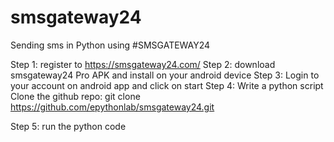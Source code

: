 # smsgateway24

Sending sms in Python using #SMSGATEWAY24

Step 1: register to https://smsgateway24.com/
Step 2: download smsgateway24 Pro APK and install on your android device
Step 3: Login to your account on android app and click on start
Step 4: Write a python script
Clone the github repo: git clone https://github.com/epythonlab/smsgateway24.git

Step 5: run the python code

